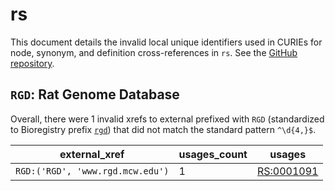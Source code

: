 # rs

This document details the invalid local unique identifiers used in CURIEs
for node, synonym, and definition cross-references in `rs`. See the [GitHub repository](https://github.com/rat-genome-database/RS-Rat-Strain-Ontology).


## `RGD`: Rat Genome Database

Overall, there were 1 invalid
xrefs to external prefixed with `RGD` (standardized to Bioregistry
prefix [`rgd`](https://bioregistry.io/rgd)) that
did not match the standard pattern `^\d{4,}$`.

| external_xref                    |   usages_count | usages                                          |
|----------------------------------|----------------|-------------------------------------------------|
| `RGD:('RGD', 'www.rgd.mcw.edu')` |              1 | [RS:0001091](https://bioregistry.io/RS:0001091) |

